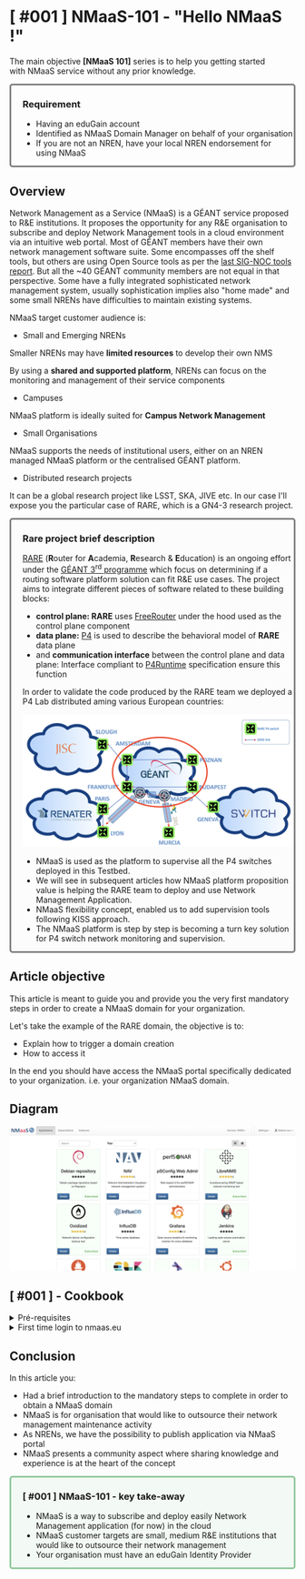 # [ #001 ] NMaaS-101 - "Hello NMaaS !"

The main objective **[NMaaS 101]** series is to help you getting started with NMaaS service without any prior knowledge.

<div style="border: 3px solid gray; border-radius: 5px; padding-left: 20px;">

### Requirement
- Having an eduGain account
- Identified as NMaaS Domain Manager on behalf of your organisation
- If you are not an NREN, have your local NREN endorsement for using NMaaS 
  

</div>

  

## Overview

Network Management as a Service (NMaaS) is a GÉANT service proposed to R&E institutions. It proposes the opportunity for any R&E organisation to subscribe and deploy Network Management tools in a cloud environment via an intuitive web portal. Most of GÉANT members have their own network management software suite. Some encompasses off the shelf tools, but others are using Open Source tools as per the [last SIG-NOC tools report](https://wiki.geant.org/display/SIGNOC/SIG-NOC+Tools+Survey+2019). But all the ~40 GÉANT community members are not equal in that perspective. Some have a fully integrated sophisticated network management system, usually sophistication implies also "home made" and some small NRENs have difficulties to maintain existing systems. 

NMaaS target customer audience is:

- Small and Emerging NRENs

Smaller NRENs may have **limited resources** to develop their own NMS

By using a **shared and supported platform**, NRENs can focus on the monitoring and management of their service components

- Campuses

NMaaS platform is ideally suited for **Campus Network Management**

- Small Organisations

NMaaS supports the needs of institutional users, either on an NREN managed NMaaS platform or the centralised GÉANT platform.

- Distributed research projects

It can be a global research project like LSST, SKA, JIVE etc. In our case I'll expose you the particular case of RARE, which is a GN4-3 research project.


<div style="border: 3px solid gray; border-radius: 5px; padding-left: 20px; background-color: #fcfcfc;">

### Rare project brief description

[RARE](https://wiki.geant.org/display/RARE) (**R**outer for **A**cademia, **R**esearch & **E**ducation) is an ongoing effort under the [GÉANT 3<sup>rd</sup> programme](https://www.geant.org/Projects/GEANT_Project_GN4-3) which focus on determining if a routing software platform solution can fit R&E use cases. The project aims to integrate different pieces of software related to these building blocks:

- **control plane: RARE** uses [FreeRouter](http://freerouter.nop.hu/) under the hood used as the control plane component
- **data plane:** [P4](https://p4.org/) is used to describe the behavioral model of **RARE** data plane
- and **communication interface** between the control plane and data plane: Interface compliant to [P4Runtime](https://github.com/p4lang/p4runtime) specification ensure this function

In order to validate the code produced by the RARE team we deployed a P4 Lab distributed aming various European countries:

<img src="../img/blog-nmaas-101-1-1.png" width="550">

- NMaaS is used as the platform to supervise all the P4 switches deployed in this Testbed.
- We will see in subsequent articles how NMaaS platform proposition value is helping the RARE team to deploy and use Network Management Application.
- NMaaS flexibility concept, enabled us to add supervision tools following KISS approach.
- The NMaaS platform is step by step is becoming a turn key solution for P4 switch network monitoring and supervision. 

</div>





## Article objective

This article is meant to guide you and provide you the very first mandatory steps in order to create a NMaaS domain for your organization.

Let's take the example of the RARE domain, the objective is to:

- Explain how to trigger a domain creation
- How to access it

In the end you should have access the NMaaS portal specifically dedicated to your organization. i.e. your organization NMaaS domain.

## Diagram

<img src="../img/blog-nmaas-101-1-2.png" width="550">


## [ #001 ] - Cookbook
<details>
<summary>Pré-requisites</summary>

- eduGain R&E IDP

Your organization should be part of the eduGain R&E federated Identity provider.

- Designated as NMaaS domain manager internally by your organisation

Usually, this is CIO role, but at least you should have been granted the privileges to deploy applications on behalf of your institution.

</details>

<details>
<summary>First time login to nmaas.eu</summary>

- Via your favorite browser, go to nmaas.eu, you should be granted by a welcome page:

<img src="../img/blog-nmaas-101-1-3.png" width="550">

- Click on "Login / Register" button and then "Federated login"

<img src="../img/blog-nmaas-101-1-4.png" width="550">

- You should be now familiar with eduGain authentication system

<img src="../img/blog-nmaas-101-1-5.png" width="550">

- You should be now familiar with national eduGain authentication system

<img src="../img/blog-nmaas-101-1-6.png" width="550">

- During first login you are asked to submit additional account information and login again

<img src="../img/blog-nmaas-101-1-7.png" width="550">

- At this point you should now have access to NMaaS portal but with no domain

<img src="../img/blog-nmaas-101-1-8.png" width="550">

- At that precise point your connection attempt is logged by the NMaaS team and your email contact associated to your eduGain account
- The final step is to send a mail to <a href="mailto:nmaas@lists.geant.org">nmaas@lists.geant.org</a>

This mail should briefly present your organisation, eventually your project, mention the domain name (like RARE in my case) and have the endorsement of your local NREN.

With these information the NMaaS team should be able to:

- create the NMaaS domain you specified in your request
- associate your eduGain account as Domain manager for your organisation


## Verification

<details>
<summary>Check your NMaaS domain is created and that you are Domain manager for your organization</summary>

<img src="../img/blog-nmaas-101-1-9.png" width="550">

Congratulations! Your organisation has now a NMaaS domain and you are Domain manager for your organisation ! 


</details>



</details>





## Conclusion

In this article you:

- Had a brief introduction to the mandatory steps to complete in order to obtain a NMaaS domain
- NMaaS is for organisation that would like to outsource their network management maintenance activity
- As NRENs, we have the possibility to publish application via NMaaS portal
- NMaaS presents a community aspect where sharing knowledge and experience is at the heart of the concept

<div style="border: 3px solid #91c89c; border-radius: 5px; padding-left: 20px; background-color: #f3f9f4">

### [ #001 ] NMaaS-101 - key take-away

- NMaaS is a way to subscribe and deploy easily Network Management application (for now) in the cloud
- NMaaS customer targets are small, medium R&E institutions that would like to outsource their network management
- Your organisation must have an eduGain Identity Provider
</div>
